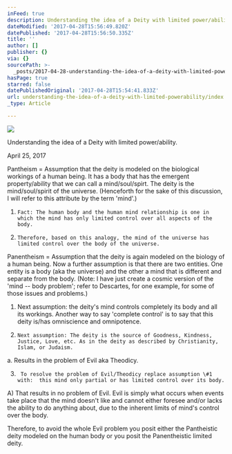 ```yaml
---
inFeed: true
description: Understanding the idea of a Deity with limited power/ability.
dateModified: '2017-04-28T15:56:49.820Z'
datePublished: '2017-04-28T15:56:50.335Z'
title: ''
author: []
publisher: {}
via: {}
sourcePath: >-
  _posts/2017-04-28-understanding-the-idea-of-a-deity-with-limited-powerability.md
hasPage: true
starred: false
datePublishedOriginal: '2017-04-28T15:54:41.833Z'
url: understanding-the-idea-of-a-deity-with-limited-powerability/index.html
_type: Article

---
```

![](https://the-grid-user-content.s3-us-west-2.amazonaws.com/afcba68e-f0a8-4636-9893-a61ece84b66f.jpg)

Understanding the idea of a Deity with limited power/ability.

April 25, 2017

Pantheism = Assumption that the deity is modeled on the biological workings of a human being. It has a body that has the emergent property/ability that we can call a mind/soul/spirt. The deity is the mind/soul/spirit of the universe.  (Henceforth
for the sake of this discussion, I will refer to this attribute by the term 'mind'.)

1)     Fact: The human body and the human mind relationship is one in which the mind has only limited control over all aspects of the body.

2)     Therefore, based on this analogy, the mind of the universe has limited control over the body of the universe.

Panentheism = Assumption that the deity is again modeled on the biology of a human being. Now a further assumption is that there are two entities. One entity is a body (aka the universe) and the other a mind that is different and separate from the body. (Note: I have just create a cosmic version of the 'mind -- body problem'; refer to Descartes, for one
example, for some of those issues and problems.)

1)   Next assumption: the deity's mind controls completely its body and all its workings. Another way to say 'complete control' is to say that this deity is/has omniscience and omnipotence. 

2)     Next assumption: The deity is the source of Goodness, Kindness, Justice, Love, etc. As in the deity as described by Christianity, Islam, or Judaism.

a.     Results in the problem of Evil aka Theodicy.

3)      To resolve the problem of Evil/Theodicy replace assumption \#1 with:  this mind only partial or has limited control over its body.

A) That results in no problem of Evil. Evil is simply what occurs when events take place that the mind doesn't like and cannot either foresee and/or lacks the ability to do anything about, due to the inherent limits of mind's control over the body.

Therefore, to avoid the whole Evil problem you posit either the Pantheistic deity modeled on the human body or you posit the Panentheistic limited deity.